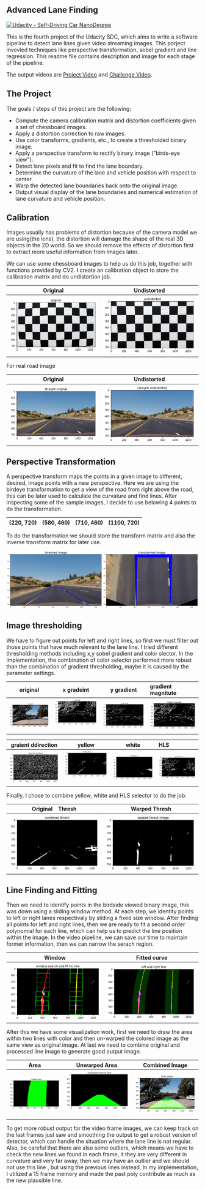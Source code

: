 ## Advanced Lane Finding
[![Udacity - Self-Driving Car NanoDegree](https://s3.amazonaws.com/udacity-sdc/github/shield-carnd.svg)](http://www.udacity.com/drive)


This is the fourth project of the Udacity SDC, which aims to write a software pipeline to detect lane lines given video streaming images. This porject invovled techniques like perspective transformation, sobel gradient and line regression. This readme file contains description and image for each stage of the pipeline.


The output videos are [Project Video](https://youtu.be/0V2vCmKacds) and [Challenge Video](https://youtu.be/wu3_AppdVoY).

The Project
---

The goals / steps of this project are the following:

* Compute the camera calibration matrix and distortion coefficients given a set of chessboard images.
* Apply a distortion correction to raw images.
* Use color transforms, gradients, etc., to create a thresholded binary image.
* Apply a perspective transform to rectify binary image ("birds-eye view").
* Detect lane pixels and fit to find the lane boundary.
* Determine the curvature of the lane and vehicle position with respect to center.
* Warp the detected lane boundaries back onto the original image.
* Output visual display of the lane boundaries and numerical estimation of lane curvature and vehicle position.

## Calibration
Images usually has problems of distortion because of the camera model we are using(the lens), the distortion will damage the shape of the real 3D objects in the 2D world. So we should remove the effects of distortion first to extract more useful information from images later.

We can use some chessboard images to help us do this job, together with functions provided by CV2. I create an calibration object to store the calibration matrix and do undistortion job.

Original                      |  Undistorted
:----------------------------:|:------------------------------:
![Original](output_images/original_grid.png)| ![Undistorted](output_images/undistorted_grid.png)

For real road image

Original                      |  Undistorted
:----------------------------:|:------------------------------:
![Original](output_images/straight_original.png)| ![Undistorted](output_images/straint_undistorted.png) 

## Perspective Transformation


A perspective transform maps the points in a given image to different, desired, image points with a new perspective. Here we are using the birdeye transformation to get a view of the road from right above the road, this can be later used to calculate the curvature and find lines. 
After inspecting some of the sample images, I decide to use belowing 4 points to do the transformation.


(220, 720) | (580, 460)| (710, 460) |(1100, 720)
:---------:|:---------:|:----------:|:---------:

To do the transformation we should store the transform matrix and also the inverse transform matrix for later use.

![perspective transformation](output_images/perspective.png)






## Image thresholding
We have to figure out points for left and right lines, so first we must filter out those points that have much relevant to the lane line. I tried different thresholding methods including x,y sobel gradient and color slector. In the implementation, the combination of color selector performed more robust than the combination of gradient thresholding, maybe it is caused by the parameter settings.

original |x gradeint |  y gradient | gradient magnitute | 
:----------------------------:|:------------------------------:|:------------------:|:---------------|
![Original](output_images/ori.png)| ![xgradient](output_images/xgrad.png)  | ![ygradeint](output_images/ygrad.png) | ![maginitute](output_images/gradmag.png)




graient ddirection |yellow  |  white | HLS | 
:----------------------------:|:------------------------------:|:------------------:|:---------------|
![Original](output_images/graddir.png)| ![xgradient](output_images/yellow.png)  | ![ygradeint](output_images/white.png) | ![maginitute](output_images/HLS.png)


Finally, I chose  to combine yellow, white and HLS selector to do the job.

Original    Thresh |  Warped Thresh
:----------------------------:|:------------------------------:
![Binary](output_images/combined.png)| ![Warped](output_images/warped.png) 





## Line Finding and Fitting
Then we need to identify points in the birdside viewed binary image, this was down using a sliding window method. At each step, we identity points to left or right lanes respectivaly by sliding a fixed size window. After finding all points for left and right lines, then we are ready to fit a second order polynomial for each line, which can help us to predict the line position within the image. In the video pipeline, we can save our time to maintain former information, then we can narrow the serach region.


Window |  Fitted curve
:----------------------------:|:------------------------------:
![Binary](output_images/window.png)| ![Warped](output_images/lines.png) 


After this we have some visualization work, first we need to draw the area within two lines with color and then un-warped the colored image as the same view as original image. At last we need to combine original and processed line image to generate good output image.





Area |  Unwarped Area  | Combined Image
:----------------------------:|:------------------------------:|:---------------------:
![area](output_images/coloredarea.png)| ![unwarped](output_images/unwarpedarea.png)  |![final](output_images/final.png)


To get more robust output for the video frame images, we can keep track on the last frames just saw and smoothing the output to get a robust version of detector, which can handle the situation where the lane line is not regular. Also, be careful that there are also some outliers, which means we have to check the new lines we found in each frame, it they are very different in curvature and very far away, then we may have an outlier and we should not use this line , but using the previous lines instead. In my implementation, I utilized a 15 frame memory and made the past poly contribute as much as the new plausible line.
